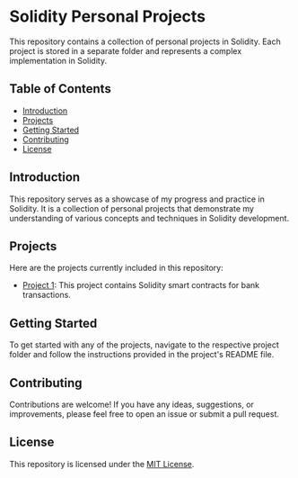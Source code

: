 # Solidity Personal Projects

This repository contains a collection of personal projects in Solidity. Each project is stored in a separate folder and represents a complex implementation in Solidity.

## Table of Contents

- [Introduction](#introduction)
- [Projects](#projects)
- [Getting Started](#getting-started)
- [Contributing](#contributing)
- [License](#license)

## Introduction

This repository serves as a showcase of my progress and practice in Solidity. It is a collection of personal projects that demonstrate my understanding of various concepts and techniques in Solidity development.

## Projects

Here are the projects currently included in this repository:

- [Project 1](./Bank_Transactions/): This project contains Solidity smart contracts for bank transactions.

## Getting Started

To get started with any of the projects, navigate to the respective project folder and follow the instructions provided in the project's README file.

## Contributing

Contributions are welcome! If you have any ideas, suggestions, or improvements, please feel free to open an issue or submit a pull request.

## License

This repository is licensed under the [MIT License](LICENSE).
